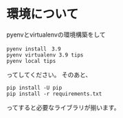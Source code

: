 # 環境について

pyenvとvirtualenvの環境構築をして
```
pyenv install　3.9
pyenv virtualenv 3.9 tips
pyenv local tips
```
ってしてください。
そのあと、
```
pip install -U pip
pip install -r requirements.txt
```
ってすると必要なライブラリが揃います。